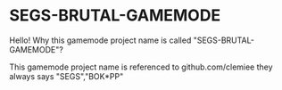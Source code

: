 # SEGS-BRUTAL-GAMEMODE

Hello!
Why this gamemode project name is called "SEGS-BRUTAL-GAMEMODE"? 

This gamemode project name is referenced to github.com/clemiee they always says "SEGS","BOK*PP"
